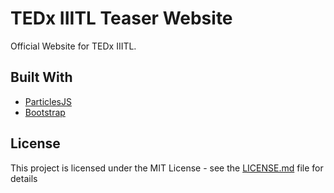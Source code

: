 # TEDx IIITL Teaser Website

Official Website for TEDx IIITL.

## Built With

- [ParticlesJS](https://github.com/VincentGarreau/particles.js/)
- [Bootstrap](https://github.com/twbs/bootstrap)

## License

This project is licensed under the MIT License - see the [LICENSE.md](LICENSE.md) file for details
